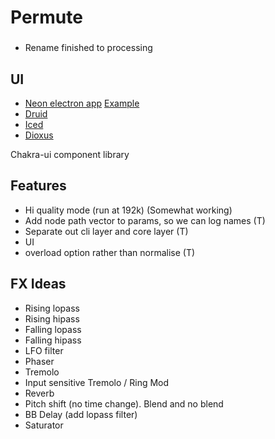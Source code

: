 # Permute

###
- Rename finished to processing


## UI
- [Neon electron app](https://github.com/neon-bindings/neon) [Example](https://keminglabs.com/blog/building-a-fast-electron-app-with-rust/)
- [Druid](https://linebender.org/druid/)
- [Iced](https://github.com/iced-rs/iced)
- [Dioxus](https://github.com/DioxusLabs/dioxus)

Chakra-ui component library

## Features
- Hi quality mode (run at 192k) (Somewhat working)
- Add node path vector to params, so we can log names (T)
- Separate out cli layer and core layer (T)
- UI 
- overload option rather than normalise (T)

## FX Ideas

- Rising lopass
- Rising hipass
- Falling lopass
- Falling hipass
- LFO filter
- Phaser
- Tremolo
- Input sensitive Tremolo / Ring Mod
- Reverb
- Pitch shift (no time change). Blend and no blend
- BB Delay (add lopass filter)
- Saturator
